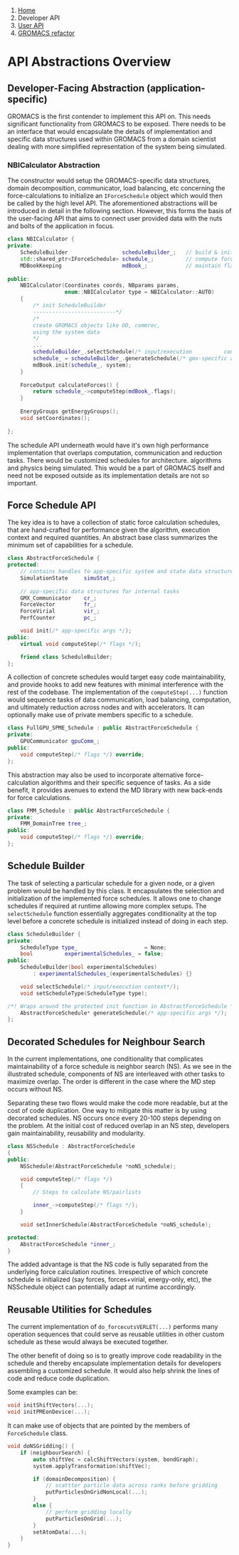 <nav aria-label="breadcrumb">
  <ol class="breadcrumb">
    <li class="breadcrumb-item"><a href="/molecular_dynamics/">Home</a></li>
    <li class="breadcrumb-item active" aria-current="page">Developer API</a></li>
    <li class="breadcrumb-item"><a href="/molecular_dynamics/user/">User API</a></li>
    <li class="breadcrumb-item"><a href="/molecular_dynamics/gromacs/">GROMACS refactor</a></li>
  </ol>
</nav>


# API Abstractions Overview

## Developer-Facing Abstraction (application-specific)

GROMACS is the first contender to implement this API on. This needs significant functionality from GROMACS to be exposed. There needs to be an interface that would encapsulate the details of implementation and specific data structures used within GROMACS from a domain scientist dealing with more simplified representation of the system being simulated.

### NBICalculator Abstraction

The constructor would setup the GROMACS-specific data structures, domain decomposition, communicator, load balancing, etc concerning the force-calculations to initialize an `IForceSchedule` object which would then be called by the high level API. The aforementioned abstractions will be introduced in detail in the following section. However, this forms the basis of the user-facing API that aims to connect user provided data with the nuts and bolts of the application in focus.

```c++
class NBICalculator {
private:
    ScheduleBuilder 				scheduleBuilder_; 	// build & init schedules
    std::shared_ptr<IForceSchedule> schedule_; 			// compute forces/energy/potential
    MDBookKeeping 					mdBook_; 			// maintain flags on DD, NS, etc
    
public:
	NBICalculator(Coordinates coords, NBparams params,
                  enum::NBICalculator type = NBICalculator::AUTO) 
    {
        /* init ScheduleBuilder 
        --------------------------*/
        /*
        create GROMACS objects like DD, commrec,
        using the system data
        */
        ...
        scheduleBuilder_.selectSchedule(/* input/execution 			context*/);
        schedule_ = scheduleBuilder_.generateSchedule(/* gmx-specific args */);
        mdBook.init(schedule_, system);
	}
    
    ForceOutput calculateForces() {
		return schedule_->computeStep(mdBook_.flags);
    }
    
	EnergyGroups getEnergyGroups();
    void setCoordinates();
    
};
```

The schedule API underneath would have it's own high performance implementation that overlaps computation, communication and reduction tasks. There would be customized schedules for architecture. algorithms and physics being simulated. This would be a part of GROMACS itself and need not be exposed outside as its implementation details are not so important.

## Force Schedule API

The key idea is to have a collection of static force calculation schedules, that are hand-crafted for performance given the algorithm, execution context and required quantities. An abstract base class summarizes the minimum set of capabilities for a schedule.

```c++
class AbstractForceSchedule {
protected:
    // contains handles to app-specific system and state data structures
    SimulationState     simuStat_;    
	
    // app-specific data structures for internal tasks
    GMX_Communicator    cr_;        
    ForceVector         fr_;
    ForceVirial         vir_;
    PerfCounter         pc_;

    void init(/* app-specific args */);
public:
    virtual void computeStep(/* flags */);

    friend class ScheduleBuilder;
};
```

A collection of concrete schedules would target easy code maintainability, and provide hooks to add new features with minimal interference with the rest of the codebase. The implementation of the `computeStep(...)` function would sequence tasks of data communication, load balancing, computation, and ultimately reduction across nodes and with accelerators. It can optionally make use of private members specific to a schedule.

```c++
class FullGPU_SPME_Schedule : public AbstractForceSchedule {
private:
    GPUCommunicator gpuComm_;
public:
    void computeStep(/* flags */) override;
};
```

This abstraction may also be used to incorporate alternative force-calculation algorithms and their specific sequence of tasks. As a side benefit, it provides avenues to extend the MD library with new back-ends for force calculations.

```c++
class FMM_Schedule : public AbstractForceSchedule {
private:
    FMM_DomainTree tree_;
public:
    void computeStep(/* flags */) override;
};
```



## Schedule Builder

The task of selecting a particular schedule for a given node, or a given problem would be handled by this class. It encapsulates the selection and initialization of the implemented force schedules. It allows one to change schedules if required at runtime allowing more complex setups. The `selectSchedule` function essentially aggregates conditionality at the top level before a concrete schedule is initialized instead of doing in each step.

```c++
class ScheduleBuilder {
private:
    ScheduleType type_                     = None;
    bool          experimentalSchedules_ = false;
public:
    ScheduleBuilder(bool experimentalSchedules)
        : experimentalSchedules_(experimentalSchedules) {}

    void selectSchedule(/* input/execution context*/);
    void setScheduleType(ScheduleType type);

/*! Wraps around the protected init function in AbstractForceSchedule */
    AbstractForceSchedule* generateSchedule(/* app-specific args */);
};
```



## Decorated Schedules for Neighbour Search

In the current implementations, one conditionality that complicates maintainability of a force schedule is neighbor search (NS). As we see in the illustrated schedule, components of NS are interleaved with other tasks to maximize overlap. The order is different in the case where the MD step occurs without NS.

Separating these two flows would make the code more readable, but at the cost of code duplication. One way to mitigate this matter is by using decorated schedules. NS occurs once every 20-100 steps depending on the problem. At the initial cost of reduced overlap in an NS step, developers gain maintainability, reusability and modularity.

```c++
class NSSchedule : AbstractForceSchedule
{
public:
    NSSchedule(AbstractForceSchedule *noNS_schedule);

    void computeStep(/* flags */)
    {
        // Steps to calculate NS/pairlists

        inner_->computeStep(/* flags */);
    }

    void setInnerSchedule(AbstractForceSchedule *noNS_schedule);

protected:
    AbstractForceSchedule *inner_;
}
```

The added advantage is that the NS code is fully separated from the underlying force calculation routines. Irrespective of which concrete schedule is initialized (say forces, forces+virial, energy-only, etc), the NSSchedule object can potentially adapt at runtime accordingly.

## Reusable Utilities for Schedules

The current implementation of `do_forcecutsVERLET(...)` performs many operation sequences that could serve as reusable utilities in other custom schedule as these would always be executed together.

The other benefit of doing so is to greatly improve code readability in the schedule and thereby encapsulate implementation details for developers assembling a customized schedule. It would also help shrink the lines of code and reduce code duplication.

Some examples can be:

```c++
void initShiftVectors(...);
void initPMEonDevice(...);
```

It can make use of objects that are pointed by the members of `ForceSchedule` class.

```c++
void doNSGridding() {
    if (neighbourSearch) {
        auto shiftVec = calcShiftVectors(system, bondGraph);
        system.applyTransformation(shiftVec);

        if (domainDecomposition) {
            // scattter particle data across ranks before gridding
			putParticlesOnGridNonLocal(...);
        }
        else {
            // perform gridding locally
            putParticlesOnGrid(...);
        }
        setAtomData(...);
    }
}
```

